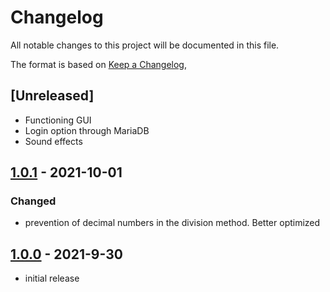 # Changelog

All notable changes to this project will be documented in this file.

The format is based on [Keep a Changelog],

## [Unreleased]
- Functioning GUI
- Login option through MariaDB 
- Sound effects

## [1.0.1] - 2021-10-01

### Changed
- prevention of decimal numbers in the division method. Better optimized

## [1.0.0] - 2021-9-30
- initial release

<!-- Links -->
[keep a changelog]: https://keepachangelog.com/en/1.0.0/

<!-- Versions -->
[1.0.0]: https://github.com/Belgianix/Math-Exercises
[1.0.1]: https://github.com/Belgianix/Math-Exercises/releases/tag/v1.0.1